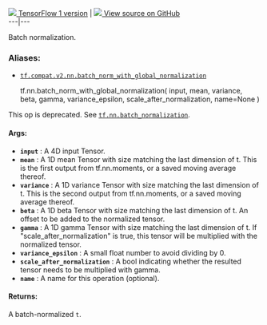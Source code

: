 [ ![](https://tensorflow.google.cn/images/tf_logo_32px.png) TensorFlow 1
version](/versions/r1.15/api_docs/python/tf/nn/batch_norm_with_global_normalization)
|  [ ![](https://tensorflow.google.cn/images/GitHub-Mark-32px.png) View source
on GitHub
](https://github.com/tensorflow/tensorflow/blob/r2.0/tensorflow/python/ops/nn_impl.py#L1577-L1618)  
---|---  
  
Batch normalization.

### Aliases:

  * [`tf.compat.v2.nn.batch_norm_with_global_normalization`](/api_docs/python/tf/nn/batch_norm_with_global_normalization)

    
    
    tf.nn.batch_norm_with_global_normalization(
        input,
        mean,
        variance,
        beta,
        gamma,
        variance_epsilon,
        scale_after_normalization,
        name=None
    )
    

This op is deprecated. See
[`tf.nn.batch_normalization`](https://tensorflow.google.cn/api_docs/python/tf/nn/batch_normalization).

#### Args:

  * **`input`** : A 4D input Tensor.
  * **`mean`** : A 1D mean Tensor with size matching the last dimension of t. This is the first output from tf.nn.moments, or a saved moving average thereof.
  * **`variance`** : A 1D variance Tensor with size matching the last dimension of t. This is the second output from tf.nn.moments, or a saved moving average thereof.
  * **`beta`** : A 1D beta Tensor with size matching the last dimension of t. An offset to be added to the normalized tensor.
  * **`gamma`** : A 1D gamma Tensor with size matching the last dimension of t. If "scale_after_normalization" is true, this tensor will be multiplied with the normalized tensor.
  * **`variance_epsilon`** : A small float number to avoid dividing by 0.
  * **`scale_after_normalization`** : A bool indicating whether the resulted tensor needs to be multiplied with gamma.
  * **`name`** : A name for this operation (optional).

#### Returns:

A batch-normalized `t`.

